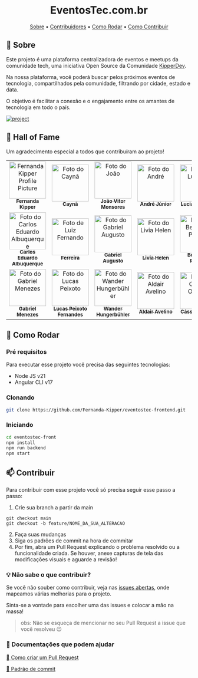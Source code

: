 [PROJECT__BADGE]: https://img.shields.io/badge/📱Visite_nossa_plataforma-000?style=for-the-badge&logo=project
[PROJECT__URL]: eventostec.com.br

<h1 align="center" style="font-weight: bold;">EventosTec.com.br</h1>

<p align="center">
 <a href="#about">Sobre</a> • 
  <a href="#colab">Contribuidores</a> •
   <a href="#started">Como Rodar</a> • 
 <a href="#contribute">Como Contribuir</a>
</p>

<h2 id="started">📌 Sobre</h2>

Este projeto é uma plataforma centralizadora de eventos e meetups da comunidade tech, uma iniciativa Open Source da Comunidade [KipperDev](https://discord.gg/D5sStBByFr).

Na nossa plataforma, você poderá buscar pelos próximos eventos de tecnologia, compartilhados pela comunidade, filtrando por cidade, estado e data.

O objetivo é facilitar a conexão e o engajamento entre os amantes de tecnologia em todo o país.

[![project][PROJECT__BADGE]][PROJECT__URL]

<h2 id="colab">🤝 Hall of Fame</h2>

Um agradecimento especial a todos que contribuíram ao projeto!

<table>
  <tr>
    <td align="center">
      <a href="#">
        <img src="https://avatars.githubusercontent.com/u/61896274?v=4" width="100px;" alt="Fernanda Kipper Profile Picture"/><br>
        <sub>
          <b>Fernanda Kipper</b>
        </sub>
      </a>
    </td>
    <td align="center">
      <a href="https://github.com/DevN0t">
        <img src="https://avatars.githubusercontent.com/u/124280672?v=4" width="100px;" alt="Foto do Caynã"/><br>
        <sub>
          <b>Caynã</b>
        </sub>
      </a>
    </td>
    <td align="center">
      <a href="https://github.com/joaovitormp1998">
        <img src="https://avatars.githubusercontent.com/u/49036365?v=4" width="100px;" alt="Foto do João"/><br>
        <sub>
          <b>João Vitor Monsores</b>
        </sub>
      </a>
    </td>
    <td align="center">
      <a href="https://github.com/AnndreJunior">
        <img src="https://avatars.githubusercontent.com/u/138535113?v=4" width="100px;" alt="Foto do André"/><br>
        <sub>
          <b>André Júnior</b>
        </sub>
      </a>
    </td>
    <td align="center">
      <a href="https://github.com/emnesty">
        <img src="https://avatars.githubusercontent.com/u/7916851?v=4" width="100px;" alt="Foto do Luciano"/><br>
        <sub>
          <b>Luciano Clécio</b>
        </sub>
      </a>
    </td>
  </tr>
  <tr>
    <td align="center">
      <a href="https://github.com/carlloseduardo07">
        <img src="https://avatars.githubusercontent.com/u/80606019?v=4" width="100px;" alt="Foto do Carlos Eduardo Albuquerque"/><br>
        <sub>
          <b>Carlos Eduardo Albuquerque</b>
        </sub>
      </a>
    </td>
    <td align="center">
      <a href="https://github.com/Ferreira-Luiz">
        <img src="https://avatars.githubusercontent.com/u/113461203?v=4" width="100px;" alt="Foto de Luiz Fernando"/><br>
        <sub>
          <b>Ferreira</b>
        </sub>
      </a>
    </td>
    <td align="center">
      <a href="https://github.com/gabriel-afg">
        <img src="https://avatars.githubusercontent.com/u/64044897?v=4" width="100px;" alt="Foto do Gabriel Augusto"/><br>
        <sub>
          <b>Gabriel Augusto</b>
        </sub>
      </a>
    </td>
    <td align="center">
      <a href="https://github.com/LivHelen12">
        <img src="https://avatars.githubusercontent.com/u/62712621?v=4" width="100px;" alt="Foto do Livia Helen"/><br>
        <sub>
          <b>Livia Helen</b>
        </sub>
      </a>
    </td>
    <td align="center">
      <a href="https://github.com/bernardoSemiOficial">
        <img src="https://avatars.githubusercontent.com/u/114026716?v=4" width="100px;" alt="Foto do Bernardo Pereira"/><br>
        <sub>
          <b>Bernardo Pereira</b>
        </sub>
      </a>
    </td>
  </tr>
  <tr>
    <td align="center">
      <a href="https://github.com/gabrielmnzs">
        <img src="https://avatars.githubusercontent.com/u/8618609?v=4" width="100px;" alt="Foto do Gabriel Menezes"/><br>
        <sub>
          <b>Gabriel Menezes</b>
        </sub>
      </a>
    </td>
    <td align="center">
      <a href="https://github.com/lucasspeixoto">
        <img src="https://avatars.githubusercontent.com/u/57375912?v=4" width="100px;" alt="Foto do Lucas Peixoto"/><br>
        <sub>
          <b>Lucas Peixoto Fernandes</b>
        </sub>
      </a>
    </td>
    <td align="center">
      <a href="https://github.com/wanderhungerbuhler">
        <img src="https://avatars.githubusercontent.com/u/22423436?v=4" width="100px;" alt="Foto do Wander Hungerbühler"/><br>
        <sub>
          <b>Wander Hungerbühler</b>
        </sub>
      </a>
    </td>
    <td align="center">
      <a href="https://github.com/AldairAvelino">
        <img src="https://avatars.githubusercontent.com/u/71715517?v=4" width="100px;" alt="Foto do Aldair Avelino"/><br>
        <sub>
          <b>Aldair Avelino</b>
        </sub>
      </a>
    </td>
    <td align="center">
      <a href="https://github.com/cassioliveiradev">
        <img src="https://avatars.githubusercontent.com/u/163086666" width="100px;" alt="Foto de Cássio Oliveira"/><br>
        <sub>
          <b>Cássio Oliveira</b>
        </sub>
      </a>
    </td>
  </tr>
</table>

<h2 id="started">🚀 Como Rodar</h2>

<h3>Pré requisitos</h3>

Para executar esse projeto você precisa das seguintes tecnologias:

- Node JS v21
- Angular CLI v17

<h3>Clonando</h3>

```bash
git clone https://github.com/Fernanda-Kipper/eventostec-frontend.git
```

<h3>Iniciando</h3>

```bash
cd eventostec-front
npm install
npm run backend
npm start
```


<h2 id="contribute">📫 Contribuir</h2>

Para contribuir com esse projeto você só precisa seguir esse passo a passo:

1. Crie sua branch a partir da main

```
git checkout main
git checkout -b feature/NOME_DA_SUA_ALTERACAO
```

2. Faça suas mudanças
3. Siga os padrões de commit na hora de commitar
4. Por fim, abra um Pull Request explicando o problema resolvido ou a funcionalidade criada. Se houver, anexe capturas de tela das modificações visuais e aguarde a revisão!

<h3>💡 Não sabe o que contribuir?</h2>

Se você não souber como contribuir, veja nas [issues abertas](https://github.com/Fernanda-Kipper/eventostec-frontend/issues), onde mapeamos várias melhorias para o projeto.

Sinta-se a vontade para escolher uma das issues e colocar a mão na massa!

> obs: Não se esqueça de mencionar no seu Pull Request a issue que você resolveu 😉

<h3>📝 Documentações que podem ajudar</h3>

[📝 Como criar um Pull Request](https://www.atlassian.com/br/git/tutorials/making-a-pull-request)

[💾 Padrão de commit](https://gist.github.com/joshbuchea/6f47e86d2510bce28f8e7f42ae84c716)
